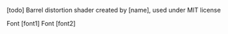 [todo]
Barrel distortion shader created by [name], used under MIT license 

Font [font1]
Font [font2]
